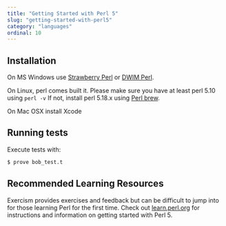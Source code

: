 ```yaml
---
title: "Getting Started with Perl 5"
slug: "getting-started-with-perl5"
category: "languages"
ordinal: 10
---
```


## Installation

On MS Windows use [Strawberry Perl](http://strawberryperl.com/) or [DWIM Perl](http://dwimperl.com/).

On Linux, perl comes built it. Please make sure you have at least perl 5.10 using `perl -v` If not, install perl 5.18.x using [Perl brew](http://perlbrew.pl/).

On Mac OSX install Xcode

## Running tests

Execute tests with:

```bash
$ prove bob_test.t
```

## Recommended Learning Resources

Exercism provides exercises and feedback but can be difficult to jump into for those learning Perl for the first time. Check out [learn.perl.org](http://learn.perl.org/) for instructions and information on getting started with Perl 5.

